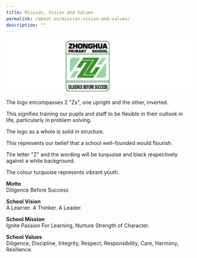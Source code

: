 ```yaml
---
title: Mission, Vision and Values
permalink: /about-us/mission-vision-and-values/
description: ""
---
```

![](/images/Logo5.png)


The logo encompasses 2 "Zs", one upright and the other, inverted.

This signifies training our pupils and staff to be flexible in their outlook in life, particularly in problem solving.

The logo as a whole is solid in structure.

This represents our belief that a school well-founded would flourish.

The letter "Z" and the wording will be turquoise and black respectively against a white background.

The colour turquoise represents vibrant youth.

**Motto**
<br>Diligence Before Success


**School Vision**
<br>A Learner. A Thinker. A Leader.

**School Mission**
<br>Ignite Passion For Learning, Nurture Strength of Character.

**School Values**
<br>Diligence, Discipline, Integrity, Respect, Responsibility, Care, Harmony, Resilience.